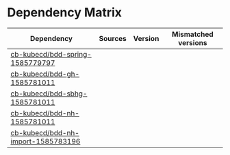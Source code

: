 # Dependency Matrix

Dependency | Sources | Version | Mismatched versions
---------- | ------- | ------- | -------------------
[cb-kubecd/bdd-spring-1585779797](https://github.com/cb-kubecd/bdd-spring-1585779797.git) |  | []() | 
[cb-kubecd/bdd-gh-1585781011](https://github.com/cb-kubecd/bdd-gh-1585781011.git) |  | []() | 
[cb-kubecd/bdd-sbhg-1585781011](https://github.com/cb-kubecd/bdd-sbhg-1585781011.git) |  | []() | 
[cb-kubecd/bdd-nh-1585781011](https://github.com/cb-kubecd/bdd-nh-1585781011.git) |  | []() | 
[cb-kubecd/bdd-nh-import-1585783196](https://github.com/cb-kubecd/bdd-nh-import-1585783196.git) |  | []() | 
